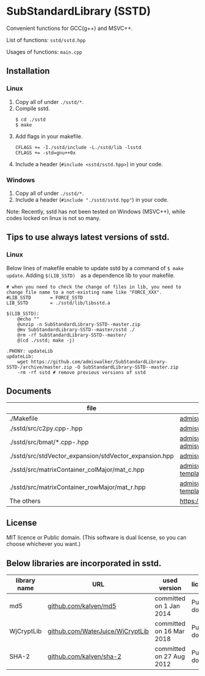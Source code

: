 # SubStandardLibrary (SSTD)

Convenient functions for GCC(g++) and MSVC++.

List of functions: `sstd/sstd.hpp` 

Usages of functions: `main.cpp` 

## Installation
### Linux 
1. Copy all of under `./sstd/*`. 
2. Compile sstd.
   ```
   $ cd ./sstd
   $ make
   ```
3. Add flags in your makefile.
   ```
   CFLAGS += -I./sstd/include -L./sstd/lib -lsstd
   CFLAGS += -std=gnu++0x
   ```
4. Include a header (`#include <sstd/sstd.hpp>`) in your code.

### Windows 
1. Copy all of under `./sstd/*`. 
2. Include a header (`#include "./sstd/sstd.hpp"`) in your code.

Note: Recently, sstd has not been tested on Windows (MSVC++), while codes locked on linux is not so many.

## Tips to use always latest versions of sstd.
### Linux
Below lines of makefile enable to update sstd by a command of ```$ make update```.
Adding ```$(LIB_SSTD)```　as a dependence lib to your makefile.
```
# when you need to check the change of files in lib, you need to change file name to a not-existing name like "FORCE_XXX".
#LIB_SSTD       = FORCE_SSTD
LIB_SSTD        = ./sstd/lib/libsstd.a

$(LIB_SSTD):
	@echo ""
	@unzip -n SubStandardLibrary-SSTD--master.zip
	@mv SubStandardLibrary-SSTD--master/sstd ./
	@rm -rf SubStandardLibrary-SSTD--master/
	@(cd ./sstd; make -j)

.PHONY: updateLib
updateLib:
	wget https://github.com/admiswalker/SubStandardLibrary-SSTD-/archive/master.zip -O SubStandardLibrary-SSTD--master.zip
	-rm -rf sstd # remove previous versions of sstd
```

## Documents
file | URL
---- | ---
./Makefile | [admiswalker.blogspot.com/2017/02/makefile.html](https://admiswalker.blogspot.com/2017/02/makefile.html)
./sstd/src/c2py.cpp-.hpp | [admiswalker.blogspot.com/2018/02/c-python.html](https://admiswalker.blogspot.com/2018/02/c-python.html)
./sstd/src/bmat/*.cpp-.hpp | [admiswalker.blogspot.com/2017/11/bit-xorshift.html](https://admiswalker.blogspot.com/2017/11/bit-xorshift.html), [admiswalker.blogspot.com/2017/11/bit-xorshift.html](https://admiswalker.blogspot.com/2017/11/bit-xorshift.html)
./sstd/src/stdVector_expansion/stdVector_expansion.hpp | [admiswalker.blogspot.com/2018/08/stdvectorexpansion.html](https://admiswalker.blogspot.com/2018/08/stdvectorexpansion.html)
./sstd/src/matrixContainer_colMajor/mat_c.hpp | [admiswalker.blogspot.com/2019/04/a-single-header-file-template-container.html](https://admiswalker.blogspot.com/2019/04/a-single-header-file-template-container.html)
./sstd/src/matrixContainer_rowMajor/mat_r.hpp | [admiswalker.blogspot.com/2019/04/a-single-header-file-template-container.html](https://admiswalker.blogspot.com/2019/04/a-single-header-file-template-container.html)
The others | https://sstd-lib.blogspot.com/p/index.html

## License
MIT licence or Public domain.
(This software is dual license, so you can choose whichever you want.)

## Below libraries are incorporated in sstd.

library name    | URL | used version | license | intended use
--------------------- | ---- | -------- | -------------------------------- | ----
md5 | [github.com/kalven/md5](https://github.com/kalven/md5) | committed on 1 Jan 2014 | Public domain | MD5 calculation
WjCryptLib | [github.com/WaterJuice/WjCryptLib](https://github.com/WaterJuice/WjCryptLib) | committed on 16 Mar 2018 | Public domain | SHA-1 calculation
SHA-2 | [github.com/kalven/sha-2](https://github.com/kalven/sha-2) | committed on 27 Aug 2012 | Public domain | SHA-2 calculation




